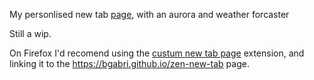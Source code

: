 My personlised new tab [page](https://bgabri.github.io/zen-new-tab), with an aurora and weather forcaster

Still a wip.

On Firefox I'd recomend using the [custum new tab page](https://github.com/methodgrab/firefox-custom-new-tab-page) extension,
and linking it to the https://bgabri.github.io/zen-new-tab page.
